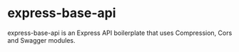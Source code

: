 # express-base-api
express-base-api is an Express API boilerplate that uses Compression, Cors and Swagger modules.
